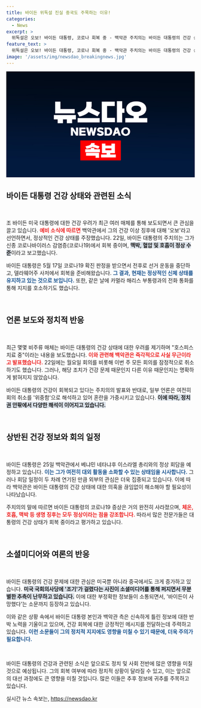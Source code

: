 ```yaml
---
title: 바이든 위독설 진실 중국도 주목하는 이유!
categories:
  - News
excerpt: >
  위독설은 오보! 바이든 대통령, 코로나 회복 중 - 백악관 주치의는 바이든 대통령의 건강 상태가 정상이라고 밝혔습니다. 이번 주 회의 취소 소식 속에民主당 대선 후보 지원 일정을 소화한 그의 진짜 상태는 과연? 클릭해서 자세히 알아보세요!
feature_text: >
  위독설은 오보! 바이든 대통령, 코로나 회복 중 - 백악관 주치의는 바이든 대통령의 건강 상태가 정상이라고 밝혔습니다. 이번 주 회의 취소 소식 속에民主당 대선 후보 지원 일정을 소화한 그의 진짜 상태는 과연? 클릭해서 자세히 알아보세요!
image: '/assets/img/newsdao_breakingnews.jpg'
---
```


<p><img src="/assets/img/newsdao_breakingnews.jpg" alt="flaretime 속보" /></p>

<h2 data-ke-size="size26">바이든 대통령 건강 상태와 관련된 소식</h2>

<p data-ke-size="size16">&nbsp;</p>

<p>조 바이든 미국 대통령에 대한 건강 우려가 최근 여러 매체를 통해 보도되면서 큰 관심을 끌고 있습니다. <b><span style="color: #ee2323;">예비 소식에 따르면</span></b> 백악관에서 그의 건강 이상 징후에 대해 '오보'라고 선언하면서, 정상적인 건강 상태를 주장했습니다. 22일, 바이든 대통령의 주치의는 그가 신종 코로나바이러스 감염증(코로나19)에서 회복 중이며, <b><span style="background-color: #21538527;">맥박, 혈압 및 호흡이 정상 수준</span></b>이라고 보고했습니다.</p>

<p>바이든 대통령은 5월 17일 코로나19 확진 판정을 받으면서 전후로 선거 운동을 중단하고, 델라웨어주 사저에서 회복을 준비해왔습니다. <b><span style="color: #1a5490;">그 결과, 현재는 정상적인 신체 상태를 유지하고 있는 것으로 보입니다.</span></b> 또한, 같은 날에 카멀라 해리스 부통령과의 전화 통화를 통해 지지를 호소하기도 했습니다. </p>

<p data-ke-size="size16">&nbsp;</p>

<h2 data-ke-size="size26">언론 보도와 정치적 반응</h2>

<p data-ke-size="size16">&nbsp;</p>

<p>최근 몇몇 비주류 매체는 바이든 대통령의 건강 상태에 대한 우려를 제기하며 "호스피스 치료 중"이라는 내용을 보도했습니다. <b><span style="color: #ee2323;">이와 관련해 백악관은 즉각적으로 사실 무근이라고 발표했습니다.</span></b> 22일에는 월요일 회의를 비롯해 이번 주 모든 회의를 잠정적으로 취소하기도 했습니다. 그러나, 해당 조치가 건강 문제 때문인지 다른 이유 때문인지는 명확하게 밝혀지지 않았습니다.</p>

<p>바이든 대통령의 건강이 회복되고 있다는 주치의의 발표와 반대로, 일부 언론은 여전히 회의 취소를 '위중함'으로 해석하고 있어 혼란을 가중시키고 있습니다. <b><span style="background-color: #21538527;">이에 따라, 정치권 안팎에서 다양한 해석이 이어지고 있습니다.</span></b></p>

<p data-ke-size="size16">&nbsp;</p>

<h2 data-ke-size="size26">상반된 건강 정보와 회의 일정</h2>

<p data-ke-size="size16">&nbsp;</p>

<p>바이든 대통령은 25일 백악관에서 베냐민 네타냐후 이스라엘 총리와의 정상 회담을 예정하고 있습니다. <b><span style="color: #1a5490;">이는 그가 여전히 대외 활동을 소화할 수 있는 상태임을 시사합니다.</span></b> 그러나 회담 일정이 두 차례 연기된 만큼 외부의 관심은 더욱 집중되고 있습니다. 이에 따라 백악관은 바이든 대통령의 건강 상태에 대한 의혹을 끊임없이 해소해야 할 필요성이 나타났습니다.</p>

<p>주치의의 말에 따르면 바이든 대통령의 코로나19 증상은 거의 완전히 사라졌으며, <b><span style="color: #ee2323;">체온, 호흡, 맥박 등 생명 징후는 모두 정상이라는 점을 강조합니다.</span></b> 따라서 많은 전문가들은 대통령의 건강 상태가 회복 중이라고 평가하고 있습니다.</p>

<p data-ke-size="size16">&nbsp;</p>

<h2 data-ke-size="size26">소셜미디어와 여론의 반응</h2>

<p data-ke-size="size16">&nbsp;</p>

<p>바이든 대통령의 건강 문제에 대한 관심은 미국뿐 아니라 중국에서도 크게 증가하고 있습니다. <b><span style="background-color: #21538527;">미국 국회의사당에 '조기'가 걸렸다는 사진이 소셜미디어를 통해 퍼지면서 무분별한 추측이 난무하고 있습니다.</span></b> 이에 대한 부정확한 정보들이 소통되면서, '바이든이 사망했다'는 소문까지 등장하고 있습니다. </p>

<p>이와 같은 상황 속에서 바이든 대통령 본인과 백악관 측은 신속하게 틀린 정보에 대한 반박 노력을 기울이고 있으며, 건강 회복에 대한 긍정적인 메시지를 전달하는데 주력하고 있습니다. <b><span style="color: #1a5490;">이런 소문들이 그의 정치적 지지에도 영향을 미칠 수 있기 때문에, 더욱 주의가 필요합니다.</span></b></p>

<p data-ke-size="size16">&nbsp;</p>

<p>바이든 대통령의 건강과 관련된 소식은 앞으로도 정치 및 사회 전반에 많은 영향을 미칠 것으로 예상됩니다. 그의 회복 여부에 따라 정치적 상황이 달라질 수 있고, 이는 앞으로의 대선 과정에도 큰 영향을 미칠 것입니다. 많은 이들은 추후 정보에 귀추를 주목하고 있습니다.</p>
실시간 뉴스 속보는, <a href="https://newsdao.kr" rel="dofollow">https://newsdao.kr</a>


